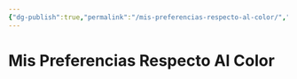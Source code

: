 ```yaml
---
{"dg-publish":true,"permalink":"/mis-preferencias-respecto-al-color/","title":"Mis preferencias respecto al color","tags":["Idea,"],"created":"2023-04-26T10:37:31.122-05:00","updated":"2023-04-26T10:37:38.572-05:00"}
---
```



# Mis Preferencias Respecto Al Color
